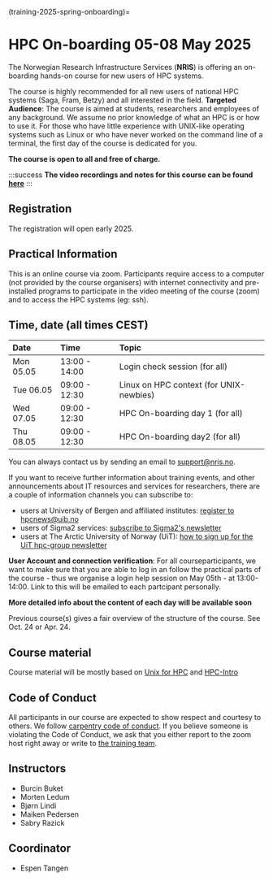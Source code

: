 (training-2025-spring-onboarding)=

# HPC On-boarding 05-08 May 2025

The Norwegian Research Infrastructure Services (**NRIS**) is offering 
an on-boarding hands-on course for new users of HPC systems. 

The course is highly recommended  for all new users of national HPC systems 
(Saga, Fram, Betzy) and all interested in the field.
**Targeted Audience**: The course is aimed at students, researchers and employees of any
background. We assume no prior knowledge of what an HPC is or how to use it. For those who
have little experience with UNIX-like operating systems such as Linux or who have never
worked on the command line of a terminal, the first day of the course is dedicated for you. 

**The course is open to all and free of charge.**

:::success
 **The video recordings and notes for this course can be found [here](https://documentation.sigma2.no/training/material.html)**
:::

## Registration

The registration will open early 2025.

## Practical Information

This is an online course via zoom. Participants require access to a computer
(not provided by the course organisers) with internet connectivity and
pre-installed programs to participate in the video meeting of the course (zoom) and 
to access the HPC systems (eg: ssh).



## Time, date (all times CEST)
|   Date    |  Time   |  Topic	|
| :----------- | :----------- | :---------- |
| Mon 05.05    | 13:00 - 14:00 | Login check session (for all) |
| Tue 06.05    | 09:00 - 12:30 | Linux on HPC context (for UNIX-newbies)|
| Wed 07.05    | 09:00 - 12:30 | HPC On-boarding day 1 (for all) |
| Thu 08.05    | 09:00 - 12:30 | HPC On-boarding day2 (for all) |


You can always contact us by sending an email to [support@nris.no](mailto:support@nris.no).

If you want to receive further information about training events, and other announcements 
about IT resources and services for researchers, there are a couple of information channels
 you can subscribe to:
 
- users at University of Bergen and affiliated institutes: [register to hpcnews@uib.no](https://mailman.uib.no/listinfo/hpcnews)
- users of Sigma2 services: [subscribe to Sigma2's newsletter](https://sigma2.us13.list-manage.com/subscribe?u=4fd109ad79a5dca6dde7e4997&id=59b164c7b6)
- users at The Arctic University of Norway (UiT): [how to sign up for the UiT hpc-group newsletter](https://hpc.uit.no/contact/)

**User Account and connection verification**: For all courseparticipants, we want to make sure that you are able to log in an follow the practical parts of the course - thus we organise a login help session on May 05th - at 13:00-14:00. Link to this will be emailed to each partcipant personally. 

**More detailed info about the content of each day will be available soon**

Previous course(s) gives a fair overview of the structure of the course. See Oct. 24 or Apr. 24.


## Course material

Course material will be mostly based on [Unix for HPC](https://training.pages.sigma2.no/tutorials/unix-for-hpc/index.html) and  [HPC-Intro](https://training.pages.sigma2.no/tutorials/hpc-intro/index.html) 

## Code of Conduct

All participants in our course are expected to show respect and courtesy to
others. We follow [carpentry code of conduct](https://docs.carpentries.org/topic_folders/policies/code-of-conduct.html#code-of-conduct-detailed-view).
If you believe someone is violating the Code of Conduct, we ask that you either report to 
the zoom host right away or write to [the training team](mailto:training@nris.no).

## Instructors

- Burcin Buket
- Morten Ledum
- Bjørn Lindi
- Maiken Pedersen
- Sabry Razick

## Coordinator

- Espen Tangen

